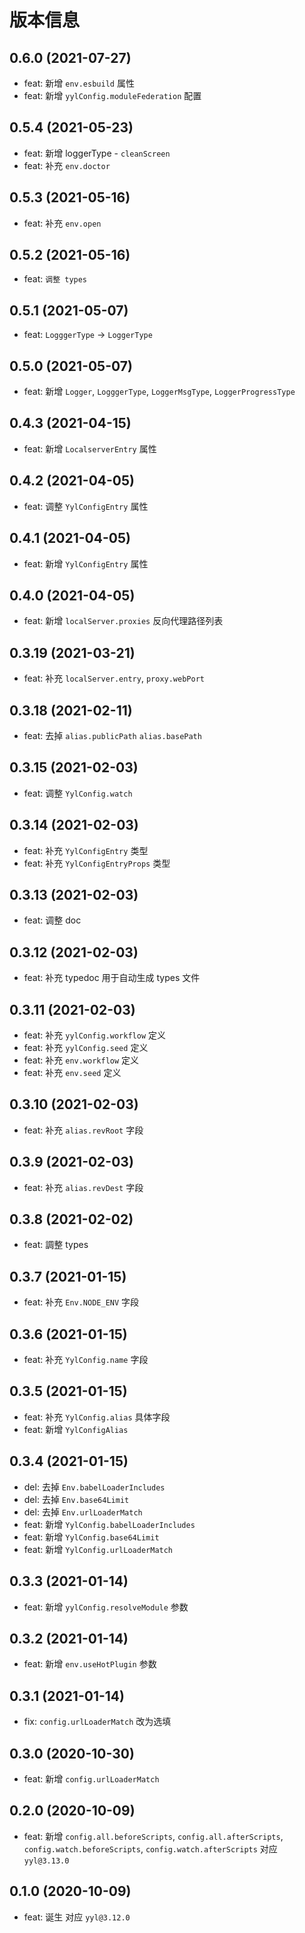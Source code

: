# 版本信息

## 0.6.0 (2021-07-27)

- feat: 新增 `env.esbuild` 属性
- feat: 新增 `yylConfig.moduleFederation` 配置
## 0.5.4 (2021-05-23)

- feat: 新增 loggerType - `cleanScreen`
- feat: 补充 `env.doctor`

## 0.5.3 (2021-05-16)

- feat: 补充 `env.open`

## 0.5.2 (2021-05-16)

- feat: `调整 types`

## 0.5.1 (2021-05-07)

- feat: `LogggerType` -> `LoggerType`

## 0.5.0 (2021-05-07)

- feat: 新增 `Logger`, `LogggerType`, `LoggerMsgType`, `LoggerProgressType`

## 0.4.3 (2021-04-15)

- feat: 新增 `LocalserverEntry` 属性

## 0.4.2 (2021-04-05)

- feat: 调整 `YylConfigEntry` 属性

## 0.4.1 (2021-04-05)

- feat: 新增 `YylConfigEntry` 属性

## 0.4.0 (2021-04-05)

- feat: 新增 `localServer.proxies` 反向代理路径列表

## 0.3.19 (2021-03-21)

- feat: 补充 `localServer.entry`, `proxy.webPort`

## 0.3.18 (2021-02-11)

- feat: 去掉 `alias.publicPath` `alias.basePath`

## 0.3.15 (2021-02-03)

- feat: 调整 `YylConfig.watch`

## 0.3.14 (2021-02-03)

- feat: 补充 `YylConfigEntry` 类型
- feat: 补充 `YylConfigEntryProps` 类型

## 0.3.13 (2021-02-03)

- feat: 调整 doc

## 0.3.12 (2021-02-03)

- feat: 补充 typedoc 用于自动生成 types 文件

## 0.3.11 (2021-02-03)

- feat: 补充 `yylConfig.workflow` 定义
- feat: 补充 `yylConfig.seed` 定义
- feat: 补充 `env.workflow` 定义
- feat: 补充 `env.seed` 定义

## 0.3.10 (2021-02-03)

- feat: 补充 `alias.revRoot` 字段

## 0.3.9 (2021-02-03)

- feat: 补充 `alias.revDest` 字段

## 0.3.8 (2021-02-02)

- feat: 調整 types

## 0.3.7 (2021-01-15)

- feat: 补充 `Env.NODE_ENV` 字段

## 0.3.6 (2021-01-15)

- feat: 补充 `YylConfig.name` 字段

## 0.3.5 (2021-01-15)

- feat: 补充 `YylConfig.alias` 具体字段
- feat: 新增 `YylConfigAlias`

## 0.3.4 (2021-01-15)

- del: 去掉 `Env.babelLoaderIncludes`
- del: 去掉 `Env.base64Limit`
- del: 去掉 `Env.urlLoaderMatch`
- feat: 新增 `YylConfig.babelLoaderIncludes`
- feat: 新增 `YylConfig.base64Limit`
- feat: 新增 `YylConfig.urlLoaderMatch`

## 0.3.3 (2021-01-14)

- feat: 新增 `yylConfig.resolveModule` 参数

## 0.3.2 (2021-01-14)

- feat: 新增 `env.useHotPlugin` 参数

## 0.3.1 (2021-01-14)

- fix: `config.urlLoaderMatch` 改为选填

## 0.3.0 (2020-10-30)

- feat: 新增 `config.urlLoaderMatch`

## 0.2.0 (2020-10-09)

- feat: 新增 `config.all.beforeScripts`, `config.all.afterScripts`, `config.watch.beforeScripts`, `config.watch.afterScripts` 对应 `yyl@3.13.0`

## 0.1.0 (2020-10-09)

- feat: 诞生 对应 `yyl@3.12.0`
